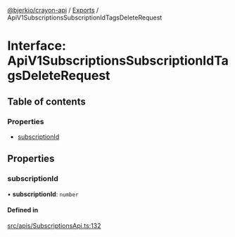 [@bjerkio/crayon-api](../README.md) / [Exports](../modules.md) / ApiV1SubscriptionsSubscriptionIdTagsDeleteRequest

# Interface: ApiV1SubscriptionsSubscriptionIdTagsDeleteRequest

## Table of contents

### Properties

- [subscriptionId](ApiV1SubscriptionsSubscriptionIdTagsDeleteRequest.md#subscriptionid)

## Properties

### subscriptionId

• **subscriptionId**: `number`

#### Defined in

[src/apis/SubscriptionsApi.ts:132](https://github.com/bjerkio/crayon-api-js/blob/22cd66d/src/apis/SubscriptionsApi.ts#L132)
